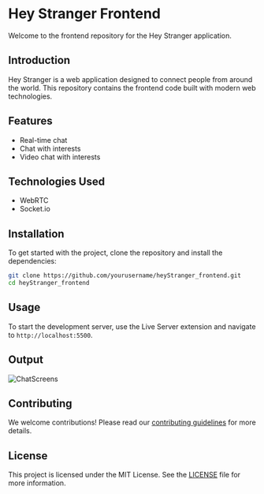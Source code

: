 # Hey Stranger Frontend

Welcome to the frontend repository for the Hey Stranger application.

<!-- ## Table of Contents
- [Introduction](#introduction)
- [Features](#features)
- [Installation](#installation)
- [Usage](#usage)
- [Contributing](#contributing)
- [License](#license) -->

## Introduction
Hey Stranger is a web application designed to connect people from around the world. This repository contains the frontend code built with modern web technologies.
## Features

- Real-time chat
- Chat with interests
- Video chat with interests

## Technologies Used
- WebRTC
- Socket.io

## Installation
To get started with the project, clone the repository and install the dependencies:

```bash
git clone https://github.com/yourusername/heyStranger_frontend.git
cd heyStranger_frontend
```

<!-- ## Usage
Run the development server:

```bash
npm start
``` -->

## Usage

To start the development server, use the Live Server extension and navigate to `http://localhost:5500`.

## Output
![ChatScreens](./img/chat-output.png)

## Contributing
We welcome contributions! Please read our [contributing guidelines](CONTRIBUTING.md) for more details.

## License
This project is licensed under the MIT License. See the [LICENSE](LICENSE) file for more information.


